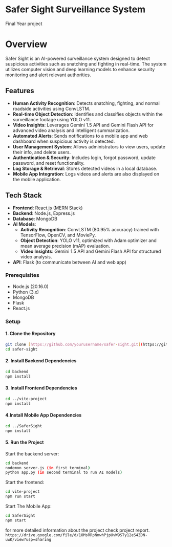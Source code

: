 # Safer Sight Surveillance System
Final Year project

# Overview

Safer Sight is an AI-powered surveillance system designed to detect suspicious activities such as snatching and fighting in real-time. The system utilizes computer vision and deep learning models to enhance security monitoring and alert relevant authorities.

## Features
- **Human Activity Recognition**: Detects snatching, fighting, and normal roadside activities using ConvLSTM.
- **Real-time Object Detection**: Identifies and classifies objects within the surveillance footage using YOLO v11.
- **Video Insights**: Leverages Gemini 1.5 API and Gemini Flash API for advanced video analysis and intelligent summarization.
- **Automated Alerts**: Sends notifications to a mobile app and web dashboard when suspicious activity is detected.
- **User Management System**: Allows administrators to view users, update their info, and delete users.
- **Authentication & Security**: Includes login, forgot password, update password, and reset functionality.
- **Log Storage & Retrieval**: Stores detected videos in a local database.
- **Mobile App Integration**: Logs videos and alerts are also displayed on the mobile application.

## Tech Stack
- **Frontend**: React.js (MERN Stack)
- **Backend**: Node.js, Express.js
- **Database**: MongoDB
- **AI Models**:
  - **Activity Recognition**: ConvLSTM (80.95% accuracy) trained with TensorFlow, OpenCV, and MoviePy.
  - **Object Detection**: YOLO v11, optimized with Adam optimizer and mean average precision (mAP) evaluation.
  - **Video Insights**: Gemini 1.5 API and Gemini Flash API for structured video analysis.
- **API**: Flask (to communicate between AI and web app)


### Prerequisites
- Node.js (20.16.0)
- Python (3.x)
- MongoDB
- Flask
- React.js

### Setup
#### 1. Clone the Repository
```sh
git clone [https://github.com/yourusername/safer-sight.git](https://github.com/kanzabatool3002/SaferSightSurveillanceSystem.git)
cd safer-sight
```
#### 2. Install Backend Dependencies
```sh
cd backend
npm install
```
#### 3. Install Frontend Dependencies
```sh
cd ../vite-project
npm install
```
#### 4.Install Mobile App Dependencies
```sh
cd ../SaferSight
npm install
```
#### 5. Run the Project
Start the backend server:
```sh
cd backend
nodemon server.js (in first terminal)
python app.py (in second terminal to run AI models)
```
Start the frontend:
```sh
cd vite-project
npm run start
```
Start The Mobile App:
```sh
cd SaferSight
npm start
```
 for more detailed information about the project check project report.
```https://drive.google.com/file/d/1OMsRRpNnwhPjpUvW9STy12eS4ZDN-uwK/view?usp=sharing```
 
